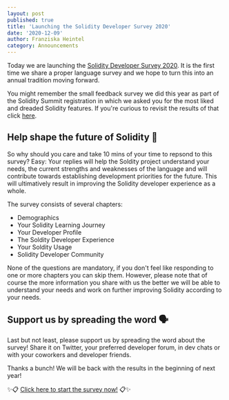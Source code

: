 ```yaml
---
layout: post
published: true
title: 'Launching the Solidity Developer Survey 2020'
date: '2020-12-09'
author: Franziska Heintel
category: Announcements
---
```


Today we are launching the [Solidity Developer Survey 2020](https://docs.google.com/forms/d/e/1FAIpQLSdcTPsWxuXmyG74t_zUI4pYQk1Y7mFcz03Owg4wJqrvRh7SsA/viewform?usp=sf_link). It is the first time we share a proper language survey and we hope to turn this into an annual tradition moving forward. 

You might remember the small feedback survey we did this year as part of the Solidity Summit registration in which we asked you for the most liked and dreaded Solidity features. If you're curious to revisit the results of that click [here](https://twitter.com/solidity_lang/status/1258432533286584322?s=20).

## Help shape the future of Solidity 🔮

So why should you care and take 10 mins of your time to repsond to this survey? Easy: Your replies will help the Soldity project understand your needs, the current strengths and weaknesses of the language and will contribute towards establishing development priorities for the future. This will ultimatively result in improving the Solidity developer experience as a whole.

The survey consists of several chapters:
- Demographics
- Your Solidity Learning Journey
- Your Developer Profile
- The Soldity Developer Experience
- Your Soldity Usage
- Solidity Developer Community

None of the questions are mandatory, if you don't feel like responding to one or more chapters you can skip them. However, please note that of course the more information you share with us the better we will be able to understand your needs and work on further improving Solidity according to your needs.

## Support us by spreading the word 🗣️

Last but not least, please support us by spreading the word about the survey! Share it on Twitter, your preferred developer forum, in dev chats or with your coworkers and developer friends. 

Thanks a bunch! We will be back with the results in the beginning of next year!

✨📋 [Click here to start the survey now!](https://docs.google.com/forms/d/e/1FAIpQLSdcTPsWxuXmyG74t_zUI4pYQk1Y7mFcz03Owg4wJqrvRh7SsA/viewform?usp=sf_link) 📋✨